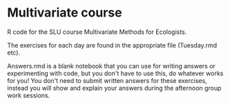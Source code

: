 # Multivariate course
R code for the SLU course Multivariate Methods for Ecologists.

The exercises for each day are found in the appropriate file (Tuesday.rmd etc).

Answers.rmd is a blank notebook that you can use for writing answers or experimenting with code, but you don't have to use this, do whatever works for you!
You don't need to submit written answers for these exercises, instead you will show and explain your answers during the afternoon group work sessions.


